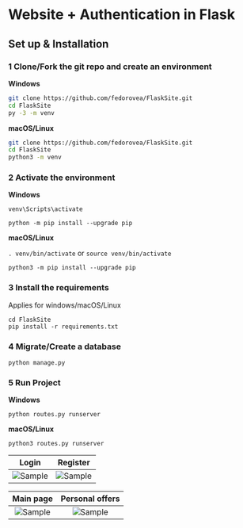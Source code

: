 # Website + Authentication in Flask

## Set up & Installation

### 1 Clone/Fork the git repo and create an environment 
                    
**Windows**
          
```bash
git clone https://github.com/fedorovea/FlaskSite.git
cd FlaskSite
py -3 -m venv

```
          
**macOS/Linux**
          
```bash
git clone https://github.com/fedorovea/FlaskSite.git
cd FlaskSite
python3 -m venv

```

### 2 Activate the environment
          
**Windows** 

```venv\Scripts\activate```

```python -m pip install --upgrade pip```
          
**macOS/Linux**

```. venv/bin/activate```
or
```source venv/bin/activate```

```python3 -m pip install --upgrade pip```

### 3 Install the requirements

Applies for windows/macOS/Linux

```
cd FlaskSite
pip install -r requirements.txt
```
### 4 Migrate/Create a database

```python manage.py```

### 5 Run Project

**Windows**

```python routes.py runserver```

**macOS/Linux**

```python3 routes.py runserver```


Login           |  Register
:-------------------------:|:-------------------------:
![Sample](https://github.com/fedorovea/FlaskSite/blob/main/frontstatic/1.png)  |  ![Sample](https://github.com/fedorovea/FlaskSite/blob/main/frontstatic/4.png)</br>

Main page           |  Personal offers
:-------------------------:|:-------------------------:
![Sample](https://github.com/fedorovea/FlaskSite/blob/main/frontstatic/2.png)  |  ![Sample](https://github.com/fedorovea/FlaskSite/blob/main/frontstatic/3.png)</br>

